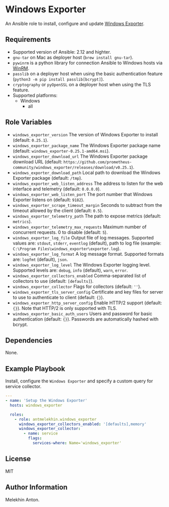 Windows Exporter
================

An Ansible role to install, configure and update [Windows Exporter](https://github.com/prometheus-community/windows_exporter).

Requirements
------------

- Supported version of Ansible: 2.12 and highter.
- `gnu-tar` on Mac as deployer host (`brew install gnu-tar`).
- `pywinrm` is a python library for connection Ansible to Windows hosts via [WinRM](https://docs.ansible.com/ansible/latest/user_guide/windows_winrm.html).
- `passlib` on a deployer host when using the basic authentication feature (`python3 -m pip install passlib[bcrypt]`).
- `cryptography` or `pyOpenSSL` on a deployer host when using the TLS feature.
- Supported platforms:
  - Windows
    - all

Role Variables
--------------

- `windows_exporter_version` The version of Windows Exporter to install (default: `0.25.1`).
- `windows_exporter_package_name` The Windows Exporter package name (default: `windows_exporter-0.25.1-amd64.msi`).
- `windows_exporter_download_url` The Windows Exporter package download URL (default: `https://github.com/prometheus-community/windows_exporter/releases/download/v0.25.1`).
- `windows_exporter_download_path` Local path to download the Windows Exporter package (default: `/tmp`).
- `windows_exporter_web_listen_address` The address to listen for the web interface and telemetry (default: `0.0.0.0`).
- `windows_exporter_web_listen_port` The port number that Windows Exporter listens on (default: `9182`).
- `windows_exporter_scrape_timeout_margin` Seconds to subtract from the timeout allowed by the client (default: `0.5`).
- `windows_exporter_telemetry_path` The path to expose metrics (default: `metrics`).
- `windows_exporter_telemetry_max_requests` Maximum number of concurrent requests. 0 to disable (default: `5`).
- `windows_exporter_log_file` Output file of log messages. Supported values are: `stdout`, `stderr`, `eventlog` (default), path to log file (example: `C:\Program Files\windows_exporter\exporter.log`).
- `windows_exporter_log_format` A log message format. Supported formats are: `logfmt` (default), `json`.
- `windows_exporter_log_level` The Windows Exporter logging level. Supported levels are: `debug`, `info` (default), `warn`, `error`.
- `windows_exporter_collectors_enabled` Comma-separated list of collectors to use (default: `[defaults]`).
- `windows_exporter_collector` Flags for collectors (default: `''`).
- `windows_exporter_tls_server_config` Certificate and key files for server to use to authenticate to client (default: `{}`).
- `windows_exporter_http_server_config` Enable HTTP/2 support (default: `{}`). Note that HTTP/2 is only supported with TLS.
- `windows_exporter_basic_auth_users` Users and password for basic authentication (default: `{}`). Passwords are automatically hashed with bcrypt.

Dependencies
------------

None.

Example Playbook
----------------

Install, configure the `Windows Exporter` and specify a custom query for service collector.

```yaml
---
- name: 'Setup the Windows Exporter'
  hosts: windows_exporter

  roles:
    - role: antmelekhin.windows_exporter
      windows_exporter_collectors_enabled: '[defaults],memory'
      windows_exporter_collector:
        - name: service
          flags:
            services-where: Name='windows_exporter'
```

License
-------

MIT

Author Information
------------------

Melekhin Anton.
